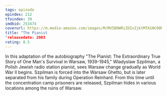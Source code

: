 ```yaml
---
tags: episode
epindex: 212
tfoindex: 39
imdbid: 253474
coverurl: https://m.media-amazon.com/images/M/MV5BOWRiZDIxZjktMTA1NC00MDQ2LWEzMjUtMTliZmY3NjQ3ODJiXkEyXkFqcGdeQXVyNjU0OTQ0OTY@._V1_SY300_CR4,0,202,300_.jpg
title: "The Pianist
"releasedate: 2003
rating: 8.5
---
```


In this adaptation of the autobiography "The Pianist: The Extraordinary True Story of One Man's Survival in Warsaw, 1939-1945," Wladyslaw Szpilman, a Polish Jewish radio station pianist, sees Warsaw change gradually as World War II begins. Szpilman is forced into the Warsaw Ghetto, but is later separated from his family during Operation Reinhard. From this time until the concentration camp prisoners are released, Szpilman hides in various locations among the ruins of Warsaw.